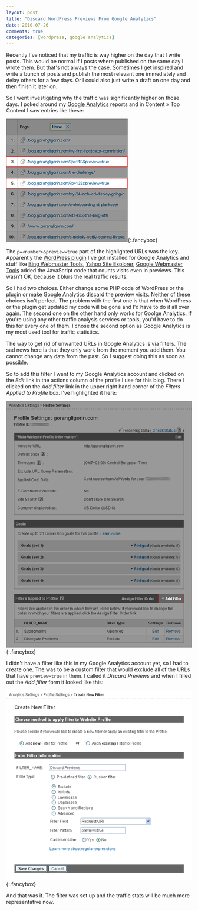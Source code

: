 ```yaml
---
layout: post
title: "Discard WordPress Previews From Google Analytics"
date: 2010-07-26
comments: true
categories: [wordpress, google analytics]
---
```


Recently I've noticed that my traffic is way higher on the day that I write posts. This would be normal if I posts where published on the same day I wrote them. But that's not always the case. Sometimes I get inspired and write a bunch of posts and publish the most relevant one immediately and delay others for a few days. Or I could also just write a draft on one day and then finish it later on.

So I went investigating why the traffic was significantly higher on those days. I poked around my [Google Analytics][ga] reports and in Content &raquo; Top Content I saw entries like these:

[![Wordpress previews in Google Analytics][img-ga-wp]][img-ga-wp]{:.fancybox}

The `p=<number>&preview=true` part of the highlighted URLs was the key. Apparently the [WordPress plugin][wp-aio] I've got installed for Google Analytics and stuff like [Bing Webmaster Tools][bwt], [Yahoo Site Explorer][yahoo-se], [Google Webmaster Tools][gwt] added the JavaScript code that counts visits even in previews. This wasn't OK, because it blurs the real traffic results.

So I had two choices. Either change some PHP code of WordPress or the plugin or make Google Analytics discard the preview visits. Neither of these choices isn't perfect. The problem with the first one is that when WordPress or the plugin get updated my code will be gone and I'd have to do it all over again. The second one on the other hand only works for Goolge Analytics. If you're using any other traffic analysis services or tools, you'd have to do this for every one of them. I chose the second option as Google Analytics is my most used tool for traffic statistics.

The way to get rid of unwanted URLs in Google Analytics is via filters. The sad news here is that they only work from the moment you add them. You cannot change any data from the past. So I suggest doing this as soon as possible.

So to add this filter I went to my Google Analytics account and clicked on the *Edit* link in the actions column of the profile I use for this blog. There I clicked on the *Add filter* link in the upper right hand corner of the *Filters Applied to Profile* box. I've highlighted it here:

[![Add filter in Google Analytics][img-ga-wp-addfilter]][img-ga-wp-addfilter]{:.fancybox}

I didn't have a filter like this in my Google Analytics account yet, so I had to create one. The was to be a custom filter that would exclude all of the URLs that have `preview=true` in them. I called it *Discard Previews* and when I filled out the *Add filter* form it looked like this:

[![Discard Wordpress previews filter for Google Analytics][img-ga-wp-filter]][img-ga-wp-filter]{:.fancybox}

And that was it. The filter was set up and the traffic stats will be much more representative now.

[ga]: http://www.google.com/analytics "Google Analytics"
[img-ga-wp]: /images/ga-wp-previews.png "Wordpress previews in Google Analytics"
[wp-aio]: http://wordpress.org/extend/plugins/all-in-one-webmaster/ "All in One Webmaster"
[bwt]: http://www.bing.com/toolbox/webmaster/ "Bing Webmaster Center"
[yahoo-se]: https://developer.yahoo.com/search/siteexplorer/ "Yahoo Site Explorer"
[gwt]: https://www.google.com/webmasters/tools/ "Google Webmaster Tools"
[img-ga-wp-addfilter]: /images/ga-wp-addfilter.png "Add filter in Google Analytics"
[img-ga-wp-filter]: /images/ga-wp-filter.png "Discard Wordpress previews filter for Google Analytics"
